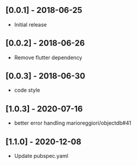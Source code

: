 ## [0.0.1] - 2018-06-25
* Initial release


## [0.0.2] - 2018-06-26
* Remove flutter dependency


## [0.0.3] - 2018-06-30
* code style


## [1.0.3] - 2020-07-16
* better error handling marioreggiori/objectdb#41

## [1.1.0] - 2020-12-08

* Update pubspec.yaml